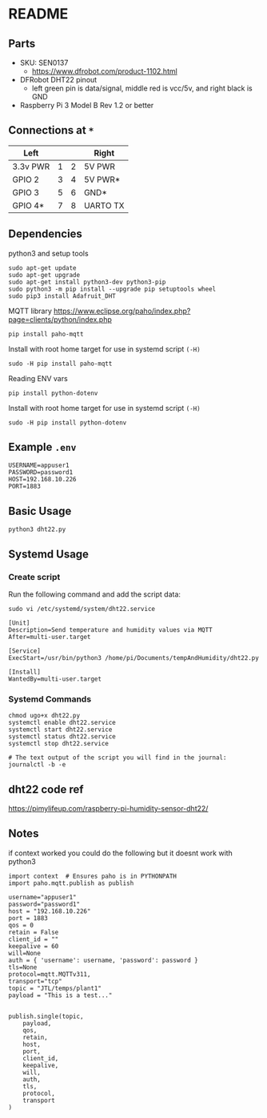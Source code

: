 # README

## Parts
- SKU: SEN0137
  - https://www.dfrobot.com/product-1102.html 
- DFRobot DHT22 pinout
  - left green pin is data/signal, middle red is vcc/5v, and right black is GND
- Raspberry Pi 3 Model B Rev 1.2 or better 


## Connections at `*`
| Left     	  |   	|   	| Right  	  |
|-----------	|---	|---	|---------	|
| 3.3v PWR  	| 1 	| 2 	| 5V PWR  	|
| GPIO 2    	| 3 	| 4 	| 5V PWR* 	|
| GPIO 3    	| 5 	| 6 	| GND*    	|
| GPIO 4*   	| 7 	| 8 	| UARTO TX  |


## Dependencies
python3 and setup tools
```
sudo apt-get update
sudo apt-get upgrade
sudo apt-get install python3-dev python3-pip
sudo python3 -m pip install --upgrade pip setuptools wheel
sudo pip3 install Adafruit_DHT
```

MQTT library
https://www.eclipse.org/paho/index.php?page=clients/python/index.php

`pip install paho-mqtt`

Install with root home target for use in systemd script `(-H)`

`sudo -H pip install paho-mqtt`


Reading ENV vars

`pip install python-dotenv`

Install with root home target for use in systemd script `(-H)`

`sudo -H pip install python-dotenv`

## Example `.env`
```
USERNAME=appuser1
PASSWORD=password1
HOST=192.168.10.226
PORT=1883
```

## Basic Usage
`python3 dht22.py`


## Systemd Usage

### Create script

Run the following command and add the script data:

`sudo vi /etc/systemd/system/dht22.service`

```
[Unit]
Description=Send temperature and humidity values via MQTT
After=multi-user.target

[Service]
ExecStart=/usr/bin/python3 /home/pi/Documents/tempAndHumidity/dht22.py

[Install]
WantedBy=multi-user.target
```

### Systemd Commands

```
chmod ugo+x dht22.py
systemctl enable dht22.service
systemctl start dht22.service
systemctl status dht22.service
systemctl stop dht22.service

# The text output of the script you will find in the journal:
journalctl -b -e
```

## dht22 code ref

https://pimylifeup.com/raspberry-pi-humidity-sensor-dht22/

## Notes

if context worked you could do the following but it doesnt work with python3
```
import context  # Ensures paho is in PYTHONPATH
import paho.mqtt.publish as publish

username="appuser1"
password="password1"
host = "192.168.10.226"
port = 1883
qos = 0
retain = False
client_id = ""
keepalive = 60
will=None
auth = { 'username': username, 'password': password }
tls=None
protocol=mqtt.MQTTv311,
transport="tcp"
topic = "JTL/temps/plant1"
payload = "This is a test..."


publish.single(topic,
    payload,
    qos,
    retain,
    host,
    port,
    client_id,
    keepalive,
    will,
    auth,
    tls,
    protocol,
    transport
)

```